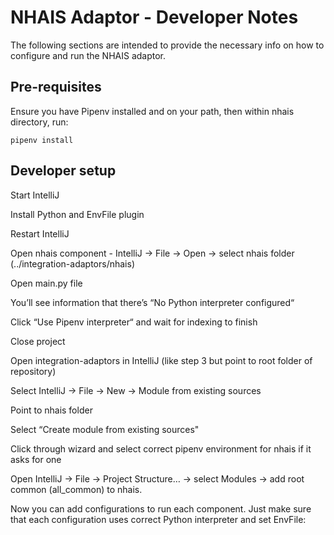 # NHAIS Adaptor - Developer Notes
The following sections are intended to provide the necessary info on how to configure and run the NHAIS adaptor.

## Pre-requisites

Ensure you have Pipenv installed and on your path, then within nhais directory, run:

`pipenv install`

## Developer setup 

Start IntelliJ

Install Python and EnvFile plugin

Restart IntelliJ

Open nhais component - IntelliJ → File → Open → select nhais folder (../integration-adaptors/nhais)

Open main.py file

You’ll see information that there’s “No Python interpreter configured“

Click “Use Pipenv interpreter“ and wait for indexing to finish

Close project

Open integration-adaptors in IntelliJ (like step 3 but point to root folder of repository)

Select IntelliJ → File → New → Module from existing sources

Point to nhais folder

Select “Create module from existing sources"

Click through wizard and select correct pipenv environment for nhais if it asks for one

Open IntelliJ → File → Project Structure… → select Modules → add root common (all_common) to nhais. 

Now you can add configurations to run each component. Just make sure that each configuration uses correct Python interpreter and set EnvFile:
